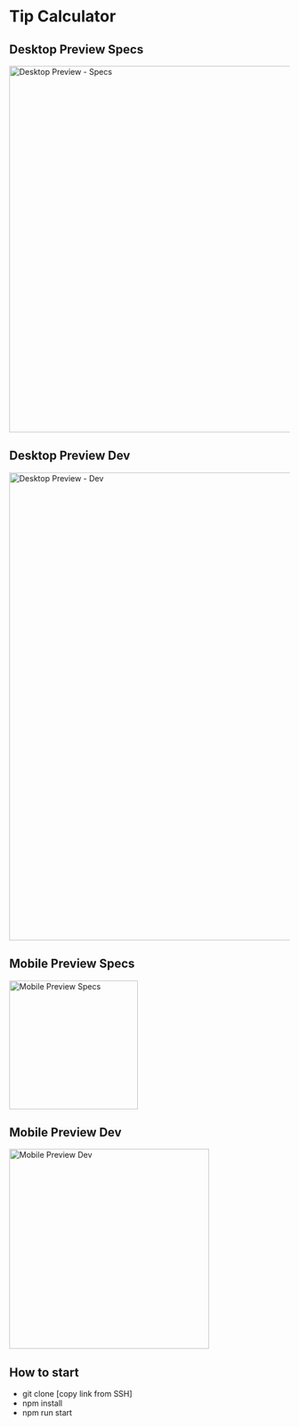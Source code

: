 # Tip Calculator

## Desktop Preview Specs

<img width="658" alt="Desktop Preview - Specs" src="https://user-images.githubusercontent.com/30959973/188256883-5ea9d3b8-8aa6-44f1-b2d9-a14c235967cc.png">

## Desktop Preview Dev

<img width="840" alt="Desktop Preview - Dev" src="https://user-images.githubusercontent.com/30959973/188256890-ef178742-1776-4ff9-aa96-b3788bc941e7.png">


## Mobile Preview Specs

<img width="231" alt="Mobile Preview Specs" src="https://user-images.githubusercontent.com/30959973/188256897-a91be31c-8ea3-4188-9f42-ef2ea6004a57.png">

## Mobile Preview Dev

<img width="359" alt="Mobile Preview Dev" src="https://user-images.githubusercontent.com/30959973/188256920-15b44579-db2c-4744-b8cf-5f460d49cf87.png">


## How to start

- git clone [copy link from SSH]
- npm install
- npm run start
